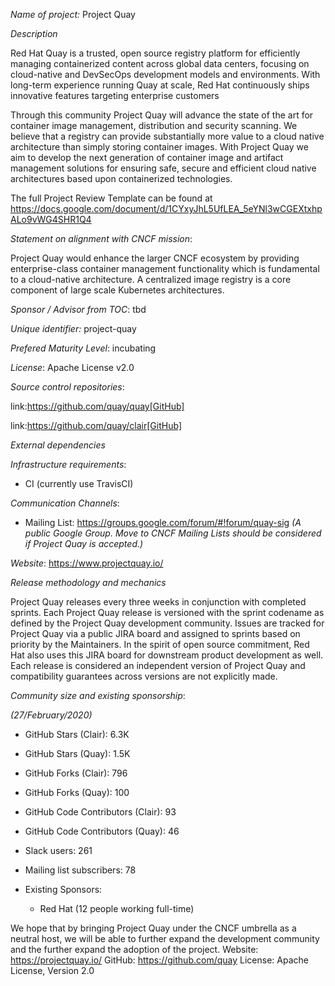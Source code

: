 *Name of project:* Project Quay

*Description*

Red Hat Quay is a trusted, open source registry platform for efficiently managing containerized content across global data centers, focusing on cloud-native and DevSecOps development models and environments. With long-term experience running Quay at scale, Red Hat continuously ships innovative features targeting enterprise customers

Through this community Project Quay will advance the state of the art for container image management, distribution and security scanning.  We believe that a registry can provide substantially more value to a cloud native architecture than simply storing container images.  With Project Quay we aim to develop the next generation of container image and artifact management solutions for ensuring safe, secure and efficient cloud native architectures based upon containerized technologies.

The full Project Review Template can be found at https://docs.google.com/document/d/1CYxyJhL5UfLEA_5eYNl3wCGEXtxhpALo9vWG4SHR1Q4


*Statement on alignment with CNCF mission*:

Project Quay would enhance the larger CNCF ecosystem by providing enterprise-class container management functionality which is fundamental to a cloud-native architecture.  A centralized image registry is a core component of large scale Kubernetes architectures.


*Sponsor / Advisor from TOC*: tbd

*Unique identifier:* project-quay

*Prefered Maturity Level*: incubating

*License*: Apache License v2.0

*Source control repositories*:

link:https://github.com/quay/quay[GitHub]

link:https://github.com/quay/clair[GitHub]


*External dependencies*



*Infrastructure requirements*: 

* CI (currently use TravisCI)

*Communication Channels*:

* Mailing List: https://groups.google.com/forum/#!forum/quay-sig _(A public Google Group. Move to CNCF Mailing Lists should be considered if Project Quay is accepted.)_

*Website*: https://www.projectquay.io/

*Release methodology and mechanics*

Project Quay releases every three weeks in conjunction with completed sprints.  Each Project Quay release is versioned with the sprint codename as defined by the Project Quay development community.  Issues are tracked for Project Quay via a public JIRA board and assigned to sprints based on priority by the Maintainers.  In the spirit of open source commitment, Red Hat also uses this JIRA board for downstream product development as well.
Each release is considered an independent version of Project Quay and compatibility guarantees across versions are not explicitly made.


*Community size and existing sponsorship*:

_(27/February/2020)_

* GitHub Stars (Clair): 6.3K
* GitHub Stars (Quay): 1.5K
* GitHub Forks (Clair): 796
* GitHub Forks (Quay): 100
* GitHub Code Contributors (Clair): 93
* GitHub Code Contributors (Quay): 46
* Slack users: 261
* Mailing list subscribers: 78

* Existing Sponsors:
  * Red Hat (12 people working full-time)
  
We hope that by bringing Project Quay under the CNCF umbrella as a neutral host, we will be able to further expand the development community and the further expand the adoption of the project.
Website: https://projectquay.io/
GitHub: https://github.com/quay
License: Apache License, Version 2.0